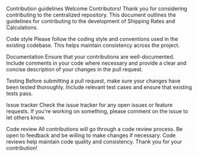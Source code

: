 Contribution guidelines
Welcome Contributors!
Thank you for considering contributing to the centralized repository. This document
outlines the guidelines for contributing to the development of Shipping Rates and
Calculations.

Code style
Please follow the coding style and conventions used in the existing codebase. This helps
maintain consistency across the project.

Documentation
Ensure that your contributions are well-documented. Include comments in your code where
necessary and provide a clear and concise description of your changes in the pull request.

Testing
Before submitting a pull request, make sure your changes have been tested thoroughly.
Include relevant test cases and ensure that existing tests pass.

Issue tracker
Check the issue tracker for any open issues or feature requests. If you're working on
something, please comment on the issue to let others know.

Code review
All contributions will go through a code review process. Be open to feedback and be
willing to make changes if necessary. Code reviews help maintain code quality and
consistency.
Thank you for your contribution!
